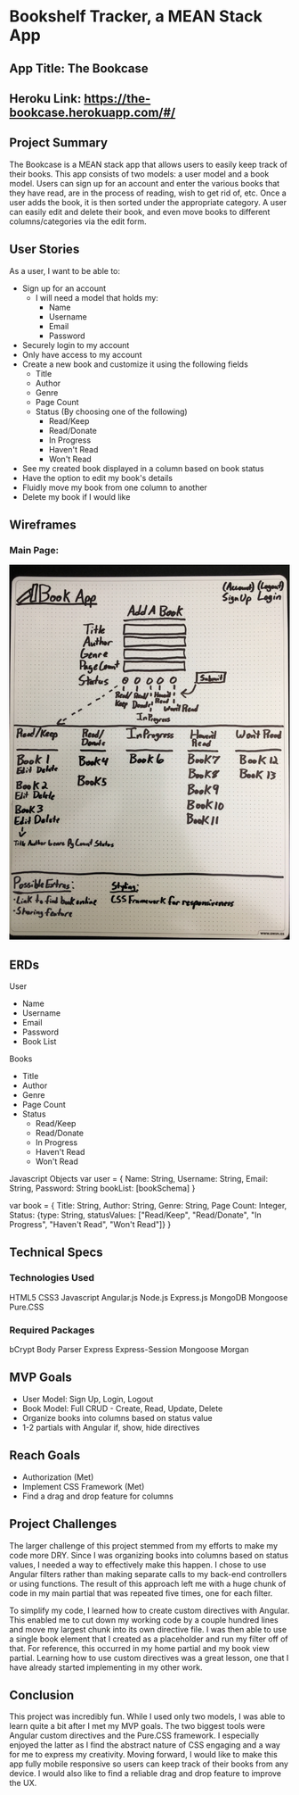 # Bookshelf Tracker, a MEAN Stack App
## App Title: The Bookcase

## Heroku Link: https://the-bookcase.herokuapp.com/#/

## Project Summary
The Bookcase is a MEAN stack app that allows users to easily keep track of their books. This app consists of two models: a user model and a book model. Users can sign up for an account and enter the various books that they have read, are in the process of reading, wish to get rid of, etc. Once a user adds the book, it is then sorted under the appropriate category. A user can easily edit and delete their book, and even move books to different columns/categories via the edit form.

## User Stories
As a user, I want to be able to:
- Sign up for an account
  - I will need a model that holds my:
    - Name
    - Username
    - Email
    - Password
- Securely login to my account
- Only have access to my account
- Create a new book and customize it using the following fields
  - Title
  - Author
  - Genre
  - Page Count
  - Status (By choosing one of the following)
    - Read/Keep
    - Read/Donate
    - In Progress
    - Haven't Read
    - Won't Read
- See my created book displayed in a column based on book status
- Have the option to edit my book's details
- Fluidly move my book from one column to another
- Delete my book if I would like

## Wireframes
### Main Page:
![Main Page](/public/images/Bookcase1.jpg)

## ERDs
User
- Name
- Username
- Email
- Password
- Book List

Books
- Title
- Author
- Genre
- Page Count
- Status
  - Read/Keep
  - Read/Donate
  - In Progress
  - Haven't Read
  - Won't Read

Javascript Objects
var user = {
  Name: String,
  Username: String,
  Email: String,
  Password: String
  bookList: [bookSchema]
}
<!-- http://stackoverflow.com/questions/28566996/how-create-a-field-in-mongodb-schema-with-pre-defined-values-and-make-the-user -->
var book = {
  Title: String,
  Author: String,
  Genre: String,
  Page Count: Integer,
  Status: {type: String, statusValues: ["Read/Keep", "Read/Donate", "In Progress", "Haven't Read", "Won't Read"]}
}

## Technical Specs
### Technologies Used
HTML5
CSS3
Javascript
Angular.js
Node.js
Express.js
MongoDB
Mongoose
Pure.CSS

### Required Packages
bCrypt
Body Parser
Express
Express-Session
Mongoose
Morgan

## MVP Goals
- User Model: Sign Up, Login, Logout
- Book Model: Full CRUD - Create, Read, Update, Delete
- Organize books into columns based on status value
- 1-2 partials with Angular if, show, hide directives

## Reach Goals
- Authorization (Met)
- Implement CSS Framework (Met)
- Find a drag and drop feature for columns

## Project Challenges
The larger challenge of this project stemmed from my efforts to make my code more DRY. Since I was organizing books into columns based on status values, I needed a way to effectively make this happen. I chose to use Angular filters rather than making separate calls to my back-end controllers or using functions. The result of this approach left me with a huge chunk of code in my main partial that was repeated five times, one for each filter.

To simplify my code, I learned how to create custom directives with Angular. This enabled me to cut down my working code by a couple hundred lines and move my largest chunk into its own directive file. I was then able to use a single book element that I created as a placeholder and run my filter off of that. For reference, this occurred in my home partial and my book view partial. Learning how to use custom directives was a great lesson, one that I have already started implementing in my other work.

## Conclusion
This project was incredibly fun. While I used only two models, I was able to learn quite a bit after I met my MVP goals. The two biggest tools were Angular custom directives and the Pure.CSS framework. I especially enjoyed the latter as I find the abstract nature of CSS engaging and a way for me to express my creativity. Moving forward, I would like to make this app fully mobile responsive so users can keep track of their books from any device. I would also like to find a reliable drag and drop feature to improve the UX.
